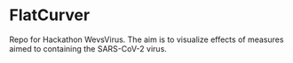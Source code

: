 # FlatCurver
Repo for Hackathon WevsVirus. The aim is to visualize effects of measures aimed to containing the SARS-CoV-2 virus.

